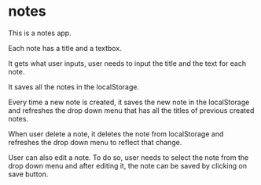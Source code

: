 # notes

This is a notes app.

Each note has a title and a textbox.

It gets what user inputs, user needs to input the title and the text for each note.

It saves all the notes in the localStorage.

Every time a new note is created, it saves the new note in the localStorage and
refreshes the drop down menu that has all the titles of previous created notes.

When user delete a note, it deletes the note from localStorage and refreshes the drop down menu to reflect that change.

User can also edit a note. To do so, user needs to select the note from the drop down menu and after editing it,
the note can be saved by clicking on save button.
